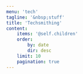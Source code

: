 ```yaml
---
menu: 'tech'
tagline: '&nbsp;stuff'
title: 'Techsmithing'
content:
    items: '@self.children'
    order:
        by: date
        dir: desc
    limit: 10
    pagination: true
---
```

